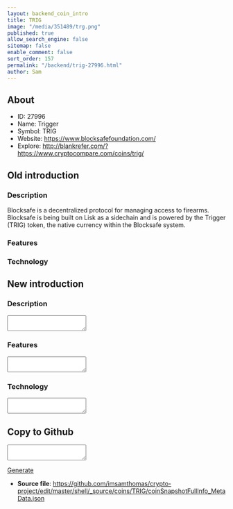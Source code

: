 ```yaml
---
layout: backend_coin_intro
title: TRIG
image: "/media/351489/trg.png"
published: true
allow_search_engine: false
sitemap: false
enable_comment: false
sort_order: 157
permalink: "/backend/trig-27996.html"
author: Sam
---
```


## About

- ID: 27996
- Name: Trigger
- Symbol: TRIG
- Website: https://www.blocksafefoundation.com/
- Explore: http://blankrefer.com/?https://www.cryptocompare.com/coins/trig/


## Old introduction

### Description

<p>Blocksafe is a decentralized protocol for managing access to firearms. Blocksafe is being built on Lisk as a sidechain and is powered by the Trigger (TRIG) token, the native currency within the Blocksafe system.</p>

### Features


### Technology




## New introduction


### Description
<textarea id="meta_description" name="description"></textarea>

### Features
<textarea id="meta_features" name="features"></textarea>

### Technology
<textarea id="meta_technology" name="technology"></textarea>


## Copy to Github

<textarea id="coinsnapshotfullinfo_metadata"></textarea>

<a href="#gen" onclick="generateMetaDatJson()">Generate</a>

- **Source file**: <a href="https://github.com/imsamthomas/crypto-project/edit/master/shell/_source/coins/TRIG/coinSnapshotFullInfo_MetaData.json">https://github.com/imsamthomas/crypto-project/edit/master/shell/_source/coins/TRIG/coinSnapshotFullInfo_MetaData.json</a>

